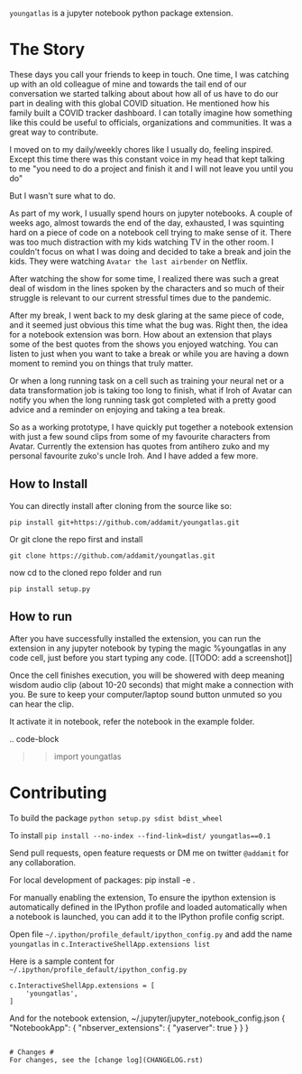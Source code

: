 `youngatlas` is a jupyter notebook python package extension. 


# The Story #


These days you call your friends to keep in touch. One time, I was catching up with an old colleague of mine and towards the tail end of our conversation we started talking about about how all of us have to do our part in dealing with this global COVID situation. He mentioned how his family built a COVID tracker dashboard. I can totally imagine how something like this could be useful to officials, organizations and communities. It was a great way to contribute.

I moved on to my daily/weekly chores like I usually do, feeling inspired.  Except this time there was this constant voice in my head that kept talking to me "you need to do a project and finish it and I will not leave you until you do" 

But I wasn't sure what to do. 

As part of my work, I usually spend hours on jupyter notebooks. 
A couple of weeks ago, almost towards the end of the day, exhausted, I was squinting hard on a piece of code on a notebook cell trying to make sense of it. There was too much distraction with my kids watching TV in the other room.
I couldn't focus on what I was doing and decided to take a break and join the kids. They were watching  `Avatar the last airbender` on Netflix. 

After watching the show for some time, I realized there was such a great deal of wisdom in the lines spoken by the characters and so much of their struggle is relevant to our current stressful times due to the pandemic.

After my break, I went back to my desk glaring at the same piece of code, and it seemed just obvious this time what the bug was. 
Right then, the idea for a notebook extension was born. How about an extension that plays some of the best quotes from the shows you enjoyed watching.
You can listen to just when you want to take a break or while you are having a down moment to remind you on things that truly matter. 

Or when a long running task on a cell such as training your neural net or a data transformation job is taking too long to finish, what if Iroh of Avatar can notify you when the long running task got completed with a pretty good advice and a reminder on enjoying and taking a tea break. 

So as a working prototype, I have quickly put together a notebook extension with just a few sound clips from some of my favourite characters from Avatar. Currently the extension has quotes from antihero zuko and my personal favourite zuko's uncle Iroh. And I have added a few more.


## How to Install ##


You can directly install after cloning from the source like so:
```
pip install git+https://github.com/addamit/youngatlas.git
```

Or git clone the repo first and install
```
git clone https://github.com/addamit/youngatlas.git
```


now cd to the cloned repo folder and run 
```
pip install setup.py
```


## How to run ##


After you have successfully installed the extension, you can run the extension in any jupyter notebook by typing the magic %youngatlas in any code cell, just before you start typing any code. 
[[TODO: add a screenshot]]

Once the cell finishes execution, you will be showered with deep meaning wisdom audio clip (about 10-20 seconds) that might make a connection with you. Be sure to keep your computer/laptop sound button unmuted so you can hear the clip.


It activate it in notebook, refer the notebook in the example folder.  

.. code-block
   >> import youngatlas
   >> 


 # Contributing #
 
To build the package `python setup.py sdist bdist_wheel`

To install 
 `pip install --no-index --find-link=dist/ youngatlas==0.1`

Send pull requests, open feature requests or DM me on twitter `@addamit` for any collaboration.


For local development of packages:
pip install -e .

For manually enabling the extension,
To ensure the ipython extension is automatically defined in the IPython profile and loaded automatically when a notebook is launched, you can add it to the IPython profile config script. 

Open file `~/.ipython/profile_default/ipython_config.py` and add the name `youngatlas` in `c.InteractiveShellApp.extensions list`  

Here is a sample content for `~/.ipython/profile_default/ipython_config.py`

```
c.InteractiveShellApp.extensions = [
    'youngatlas',
]
```

And for the notebook extension, 
~/.jupyter/jupyter_notebook_config.json
{
  "NotebookApp": {
    "nbserver_extensions": {
      "yaserver": true
    }
  }
}
```

# Changes #
For changes, see the [change log](CHANGELOG.rst)